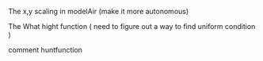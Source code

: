 The x,y scaling in modelAir (make it more autonomous)

The What hight function ( need to figure out a way to find uniform condition )

comment huntfunction